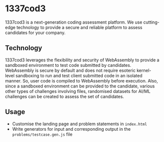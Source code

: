 # 1337cod3

1337cod3 is a next-generation coding assessment platform. We use cutting-edge technology to provide a secure and reliable platform to assess candidates for your company.

## Technology

1337cod3 leverages the flexibility and security of WebAssembly to provide a sandboxed environment to test code submitted by candidates. WebAssembly is secure by default and does not require esoteric kernel-level sandboxing to run and test client submitted code in an isolated manner. So, user code is compiled to WebAssembly before execution. Also, since a sandboxed environment can be provided to the candidate, various other types of challenges involving files, randomised datasets for AI/ML challenges can be created to assess the set of candidates.

## Usage

 - Customise the landing page and problem statements in `index.html`
 - Write generators for input and corresponding output in the `problems/testcase.gen.js` file